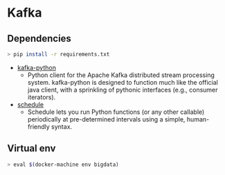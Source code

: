 # Kafka

## Dependencies
```bash
> pip install -r requirements.txt
```
* [kafka-python](https://github.com/dpkp/kafka-python)
  * Python client for the Apache Kafka distributed stream processing system. kafka-python is designed to function much like the official java client, with a sprinkling of pythonic interfaces (e.g., consumer iterators).
* [schedule](https://github.com/dbader/schedule)
  * Schedule lets you run Python functions (or any other callable) periodically at pre-determined intervals using a simple, human-friendly syntax.

## Virtual env
```bash
> eval $(docker-machine env bigdata)
```

